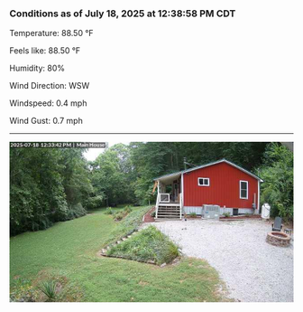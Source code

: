 ### Conditions as of July 18, 2025 at 12:38:58 PM CDT 

Temperature: 88.50 &deg;F

Feels like: 88.50 &deg;F

Humidity: 80%

Wind Direction: WSW

Windspeed: 0.4 mph

Wind Gust: 0.7 mph

---

<img src="./images/latest.jpeg"/>

